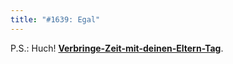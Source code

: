 ```yaml
---
title: "#1639: Egal"
---
```


P.S.:
Huch! <a href="http://www.fonflatter.de/kalender"><strong>Verbringe-Zeit-mit-deinen-Eltern-Tag</strong></a>. 
